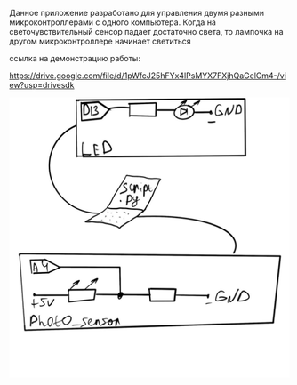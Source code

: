 Данное приложение разработано для управления двумя разными микроконтроллерами с одного компьютера. Когда на светочувствительный сенсор падает достаточно света, то лампочка на другом микроконтроллере начинает светиться

ссылка на демонстрацию работы:

https://drive.google.com/file/d/1pWfcJ25hFYx4lPsMYX7FXjhQaGelCm4-/view?usp=drivesdk

![image](scheme.jpg)